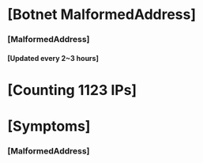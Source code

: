# [Botnet MalformedAddress]
### [MalformedAddress]
#### [Updated every 2~3 hours]

# [Counting 1123 IPs]

# [Symptoms] 
###   [MalformedAddress]
